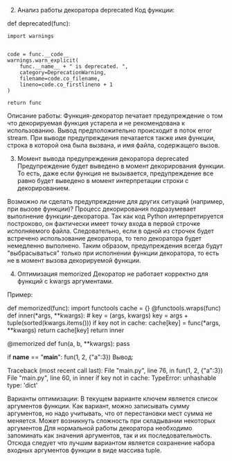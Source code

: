 2. Анализ работы декоратора deprecated
Код функции:

def deprecated(func):
    
    import warnings
    
    
    code = func.__code__
    warnings.warn_explicit(
        func.__name__ + " is deprecated. ",
        category=DeprecationWarning,
        filename=code.co_filename,
        lineno=code.co_firstlineno + 1
    )
    
    return func
Описание работы: Функция-декоратор печатает предупреждение о том что декорируемая функция устарела и не рекомендована к использованию. Вывод предположительно происходит в поток error stream. При выводе предупреждения печатается также имя функции, строка в которой она была вызвана, и имя файла, содержащего вызов.

3. Момент вывода предупреждения декоратора deprecated
Предупреждение будет выведено в момент декорирования функции. То есть, даже если функция не вызывается, предупреждение все равно будет выведено в момент интерпретации строки с декорированием.

Возможно ли сделать предупреждение для других ситуаций (например, при вызове функции)? Процесс декорирования подразумевает выполнение функции-декоратора. Так как код Python интерпретируется построково, он фактически имеет точку входа в первой строчке исполняемого файла. Следовательно, если в одной из строчек будет встречено использование декоратора, то тело декоратора будет немедленно выполнено. Таким образом, предупреждения всегда будут "выбрасываться" только при исполнении функции декоратора, то есть не в момент вызова декорируемой функции.

4. Оптимизация memorized
Декоратор не работает корректно для функций с kwargs аргументами.
  
Пример:
  
def memorized(func):
  import functools
  cache = {}
  @functools.wraps(func)
  def inner(*args, **kwargs):
    # key = (args, kwargs)
    key = args + tuple(sorted(kwargs.items()))
    if key not in cache:
      cache[key] = func(*args, **kwargs)
      return cache[key]
  return inner


@memorized
def fun(a, b, **kwargs):
  pass
  

if __name__ == "__main__":
  fun(1, 2, {"a":3})
Вывод:  

Traceback (most recent call last):
  File "main.py", line 76, in <module>
    fun(1, 2, {"a":3})
  File "main.py", line 60, in inner
    if key not in cache:
TypeError: unhashable type: 'dict'  
    
Варианты оптимизации: В текущем варианте ключем является список аргументов функции. Как вариант, можно записывать сумму аргументов, но надо учитывать, что от перестановки мест сумма не меняется.
Может возникнуть сложность при складывании некоторых аргументов
Для нормальной работы декоратора необходимо запоминать как значения аргументов, так и их последовательность. Отсюда следует что лучшим вариантом является сохранение набора входных аргументов функции в виде массива tuple.
